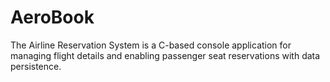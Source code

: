 # AeroBook
The Airline Reservation System is a C-based console application for managing flight details and enabling passenger seat reservations with data persistence.
